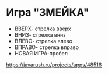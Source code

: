 # Игра "ЗМЕЙКА"


+ ВВЕРХ- стрелка вверх
+ ВНИЗ- стрелка вниз
+ ВЛЕВО- стрелка влево
+ ВПРАВО- стрелка вправо
+ НОВАЯ ИГРА-пробел


https://javarush.ru/projects/apps/48516
